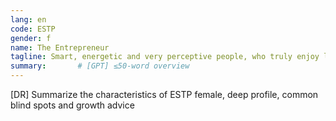 ```yaml
---
lang: en
code: ESTP
gender: f
name: The Entrepreneur
tagline: Smart, energetic and very perceptive people, who truly enjoy living on the edge.
summary:       # [GPT] ≤50-word overview
---
```


[DR] Summarize the characteristics of ESTP female, deep profile, common blind spots and growth advice

